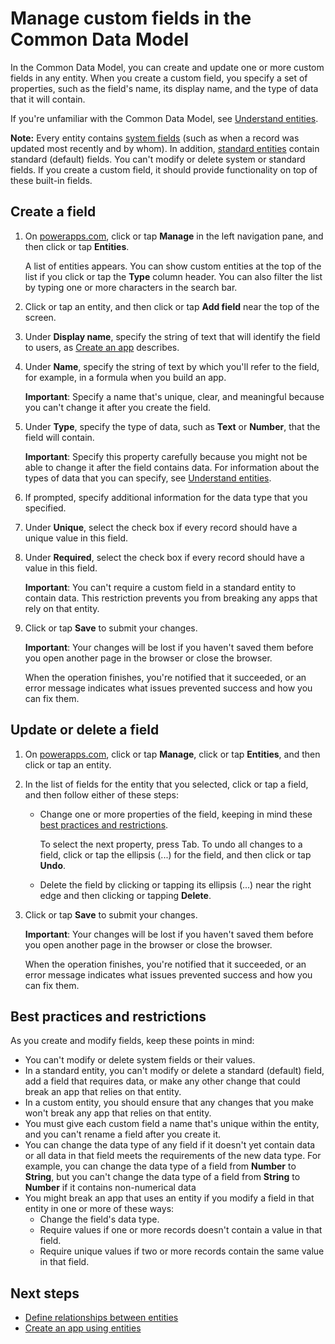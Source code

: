 <properties
	pageTitle="Manage custom fields in an entity | Microsoft Common Data Model"
	description="Create, read, update and delete custom fields in an entity."
	services="powerapps"
	documentationCenter="na"
	authors="karthik-1"
	manager="erikre"
	editor=""
	tags=""/>

<tags
   ms.service="powerapps"
   ms.devlang="na"
   ms.topic="article"
   ms.tgt_pltfrm="na"
   ms.workload="na"
   ms.date="08/01/2016"
   ms.author="karthikb"/>

# Manage custom fields in the Common Data Model #
In the Common Data Model, you can create and update one or more custom fields in any entity. When you create a custom field, you specify a set of properties, such as the field's name, its display name, and the type of data that it will contain.

If you're unfamiliar with the Common Data Model, see [Understand entities](data-platform-intro.md).

**Note:** Every entity contains [system fields](data-platform-create-entity.md#system-and-record-title-fields) (such as when a record was updated most recently and by whom). In addition, [standard entities](data-platform-intro.md) contain standard (default) fields. You can't modify or delete system or standard fields. If you create a custom field, it should provide functionality on top of these built-in fields.

## Create a field ##
1. On [powerapps.com](https://web.powerapps.com), click or tap **Manage** in the left navigation pane, and then click or tap **Entities**.

	A list of entities appears. You can show custom entities at the top of the list if you click or tap the **Type** column header. You can also filter the list by typing one or more characters in the search bar.

1. Click or tap an entity, and then click or tap **Add field** near the top of the screen.

1. Under **Display name**, specify the string of text that will identify the field to users, as [Create an app](data-platform-create-app.md) describes.

1. Under **Name**, specify the string of text by which you'll refer to the field, for example, in a formula when you build an app.

	**Important**: Specify a name that's unique, clear, and meaningful because you can't change it after you create the field.

1. Under **Type**, specify the type of data, such as **Text** or **Number**, that the field will contain.

	**Important**: Specify this property carefully because you might not be able to change it after the field contains data. For information about the types of data that you can specify, see [Understand entities](data-platform-intro.md).

1. If prompted, specify additional information for the data type that you specified.

1. Under **Unique**, select the check box if every record should have a unique value in this field.

1. Under **Required**, select the check box if every record should have a value in this field.

	**Important**: You can't require a custom field in a standard entity to contain data. This restriction prevents you from breaking any apps that rely on that entity.

1. Click or tap **Save** to submit your changes.

	**Important**: Your changes will be lost if you haven't saved them before you open another page in the browser or close the browser.

	When the operation finishes, you're notified that it succeeded, or an error message indicates what issues prevented success and how you can fix them.

## Update or delete a field ##
1. On [powerapps.com](https://web.powerapps.com), click or tap **Manage**, click or tap **Entities**, and then click or tap an entity.

1. In the list of fields for the entity that you selected, click or tap a field, and then follow either of these steps:

	- Change one or more properties of the field, keeping in mind these [best practices and restrictions](data-platform-manage-fields.md#best-practices-and-restrictions).

		To select the next property, press Tab. To undo all changes to a field, click or tap the ellipsis (...) for the field, and then click or tap **Undo**.

	- Delete the field by clicking or tapping its ellipsis (...) near the right edge and then clicking or tapping **Delete**.

1. Click or tap **Save** to submit your changes.

	**Important**: Your changes will be lost if you haven't saved them before you open another page in the browser or close the browser.

	When the operation finishes, you're notified that it succeeded, or an error message indicates what issues prevented success and how you can fix them.

## Best practices and restrictions ##
As you create and modify fields, keep these points in mind:

- You can't modify or delete system fields or their values.
- In a standard entity, you can't modify or delete a standard (default) field, add a field that requires data, or make any other change that could break an app that relies on that entity.
- In a custom entity, you should ensure that any changes that you make won't break any app that relies on that entity.
- You must give each custom field a name that's unique within the entity, and you can't rename a field after you create it.
- You can change the data type of any field if it doesn't yet contain data or all data in that field meets the requirements of the new data type. For example, you can change the data type of a field from **Number** to **String**, but you can't change the data type of a field from **String** to **Number** if it contains non-numerical data
- You might break an app that uses an entity if you modify a field in that entity in one or more of these ways:
	- Change the field's data type.
	- Require values if one or more records doesn't contain a value in that field.
	- Require unique values if two or more records contain the same value in that field.

## Next steps ##
- [Define relationships between entities](data-platform-entity-lookup.md)
- [Create an app using entities](data-platform-create-app.md)
